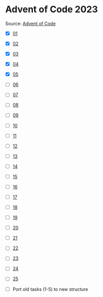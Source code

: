 # Advent of Code 2023

Source: [Advent of Code](https://adventofcode.com/2023)

- [x] [01](./1/README.md)
- [x] [02](./2/README.md)
- [x] [03](./3/README.md)
- [x] [04](./4/README.md)
- [x] [05](./5/README.md)
- [ ] [06](./6/README.md)
- [ ] [07](./7/README.md)
- [ ] [08](./8/README.md)
- [ ] [09](./9/README.md)
- [ ] [10](./10/README.md)
- [ ] [11](./11/README.md)
- [ ] [12](./12/README.md)
- [ ] [13](./13/README.md)
- [ ] [14](./14/README.md)
- [ ] [15](./15/README.md)
- [ ] [16](./16/README.md)
- [ ] [17](./17/README.md)
- [ ] [18](./18/README.md)
- [ ] [19](./19/README.md)
- [ ] [20](./20/README.md)
- [ ] [21](./21/README.md)
- [ ] [22](./22/README.md)
- [ ] [23](./23/README.md)
- [ ] [24](./24/README.md)
- [ ] [25](./25/README.md)

- [ ] Port old tasks (1-5) to new structure
